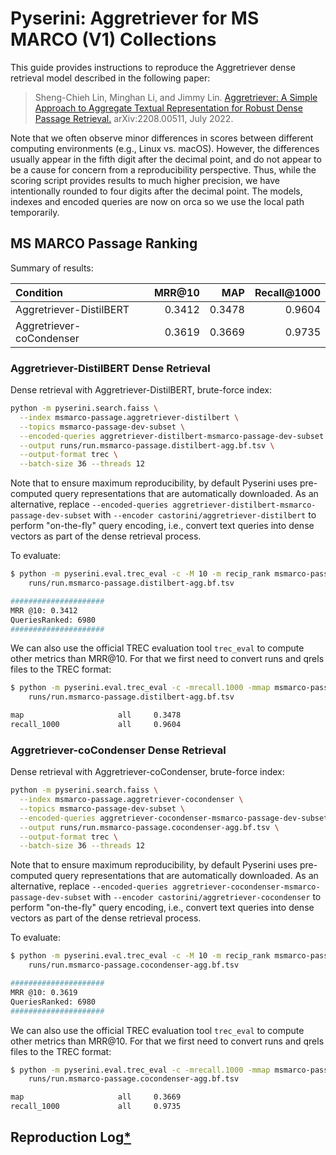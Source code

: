 # Pyserini: Aggretriever for MS MARCO (V1) Collections

This guide provides instructions to reproduce the Aggretriever dense retrieval model described in the following paper:

> Sheng-Chieh Lin, Minghan Li, and Jimmy Lin. [Aggretriever: A Simple Approach to Aggregate Textual Representation for Robust Dense Passage Retrieval.](https://arxiv.org/abs/2208.00511) arXiv:2208.00511, July 2022. 

Note that we often observe minor differences in scores between different computing environments (e.g., Linux vs. macOS).
However, the differences usually appear in the fifth digit after the decimal point, and do not appear to be a cause for concern from a reproducibility perspective.
Thus, while the scoring script provides results to much higher precision, we have intentionally rounded to four digits after the decimal point.
The models, indexes and encoded queries are now on orca so we use the local path temporarily.

## MS MARCO Passage Ranking

Summary of results:

| Condition                                              | MRR@10 |    MAP | Recall@1000 |
|:-------------------------------------------------------|-------:|-------:|------------:|
| Aggretriever-DistilBERT                                | 0.3412 | 0.3478 |      0.9604 |
| Aggretriever-coCondenser                               | 0.3619 | 0.3669 |      0.9735 |

### Aggretriever-DistilBERT Dense Retrieval

Dense retrieval with Aggretriever-DistilBERT, brute-force index:

```bash
python -m pyserini.search.faiss \
  --index msmarco-passage.aggretriever-distilbert \
  --topics msmarco-passage-dev-subset \
  --encoded-queries aggretriever-distilbert-msmarco-passage-dev-subset \
  --output runs/run.msmarco-passage.distilbert-agg.bf.tsv \
  --output-format trec \
  --batch-size 36 --threads 12
```

Note that to ensure maximum reproducibility, by default Pyserini uses pre-computed query representations that are automatically downloaded. As an alternative, replace `--encoded-queries aggretriever-distilbert-msmarco-passage-dev-subset` with `--encoder castorini/aggretriever-distilbert` to perform "on-the-fly" query encoding, i.e., convert text queries into dense vectors as part of the dense retrieval process.

To evaluate:

```bash
$ python -m pyserini.eval.trec_eval -c -M 10 -m recip_rank msmarco-passage-dev-subset \
    runs/run.msmarco-passage.distilbert-agg.bf.tsv

#####################
MRR @10: 0.3412
QueriesRanked: 6980
#####################
```

We can also use the official TREC evaluation tool `trec_eval` to compute other metrics than MRR@10. 
For that we first need to convert runs and qrels files to the TREC format:

```bash
$ python -m pyserini.eval.trec_eval -c -mrecall.1000 -mmap msmarco-passage-dev-subset \
    runs/run.msmarco-passage.distilbert-agg.bf.tsv

map                     all     0.3478
recall_1000             all     0.9604
```

### Aggretriever-coCondenser Dense Retrieval

Dense retrieval with Aggretriever-coCondenser, brute-force index:

```bash
python -m pyserini.search.faiss \
  --index msmarco-passage.aggretriever-cocondenser \
  --topics msmarco-passage-dev-subset \
  --encoded-queries aggretriever-cocondenser-msmarco-passage-dev-subset \
  --output runs/run.msmarco-passage.cocondenser-agg.bf.tsv \
  --output-format trec \
  --batch-size 36 --threads 12
```

Note that to ensure maximum reproducibility, by default Pyserini uses pre-computed query representations that are automatically downloaded. As an alternative, replace `--encoded-queries aggretriever-cocondenser-msmarco-passage-dev-subset` with `--encoder castorini/aggretriever-cocondenser` to perform "on-the-fly" query encoding, i.e., convert text queries into dense vectors as part of the dense retrieval process.

To evaluate:

```bash
$ python -m pyserini.eval.trec_eval -c -M 10 -m recip_rank msmarco-passage-dev-subset \
    runs/run.msmarco-passage.cocondenser-agg.bf.tsv

#####################
MRR @10: 0.3619
QueriesRanked: 6980
#####################
```

We can also use the official TREC evaluation tool `trec_eval` to compute other metrics than MRR@10. 
For that we first need to convert runs and qrels files to the TREC format:

```bash
$ python -m pyserini.eval.trec_eval -c -mrecall.1000 -mmap msmarco-passage-dev-subset \
    runs/run.msmarco-passage.cocondenser-agg.bf.tsv

map                     all     0.3669
recall_1000             all     0.9735
```



## Reproduction Log[*](reproducibility.md)

